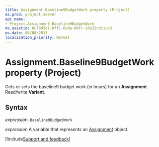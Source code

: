 ```yaml
---
title: Assignment.Baseline9BudgetWork property (Project)
ms.prod: project-server
api_name:
- Project.Assignment.Baseline9BudgetWork
ms.assetid: 8c76d3e1-0ff1-6ada-0bfc-20a22cdc1ca3
ms.date: 06/08/2017
localization_priority: Normal
---
```



# Assignment.Baseline9BudgetWork property (Project)

Gets or sets the baseline9 budget work (in hours) for an  **Assignment**. Read/write **Variant**.


## Syntax

_expression_. `Baseline9BudgetWork`

_expression_ A variable that represents an [Assignment](./Project.Assignment.md) object.

[!include[Support and feedback](~/includes/feedback-boilerplate.md)]